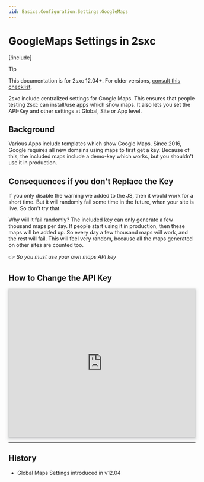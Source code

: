 ```yaml
---
uid: Basics.Configuration.Settings.GoogleMaps
---
```


# GoogleMaps Settings in 2sxc

[!include[](~/basics/stack/_shared-float-summary.md)]
<style>.context-box-summary .data-configuration { visibility: visible; }</style>

> [!TIP]
> This documentation is for 2sxc 12.04+. For older versions, [consult this checklist](https://azing.org/2sxc/r/ippFQYkz).

2sxc include centralized settings for Google Maps. 
This ensures that people testing 2sxc can install/use apps which show maps.
It also lets you set the API-Key and other settings at Global, Site or App level. 

## Background

Various Apps include templates which show Google Maps. 
Since 2016, Google requires all new domains using maps to first get a key. 
Because of this, the included maps include a demo-key which works, but you shouldn't use it in production.

## Consequences if you don't Replace the Key

If you only disable the warning we added to the JS, then it would work for a short time.
But it will randomly fail some time in the future, when your site is live. So don't try that.

Why will it fail randomly? 
The included key can only generate a few thousand maps per day. 
If people start using it in production, then these maps will be added up. 
So every day a few thousand maps will work, and the rest will fail. 
This will feel very random, because all the maps generated on other sites are counted too.

👉 _So you must use your own maps API key_


## How to Change the API Key

<iframe src="https://azing.org/2sxc/r/ApSwlItl?embed=1" width="100%" height="400" frameborder="0" allowfullscreen style="box-shadow: 0 1px 3px rgba(60,64,67,.3), 0 4px 8px 3px rgba(60,64,67,.15)"></iframe>

---

## History

* Global Maps Settings introduced in v12.04
